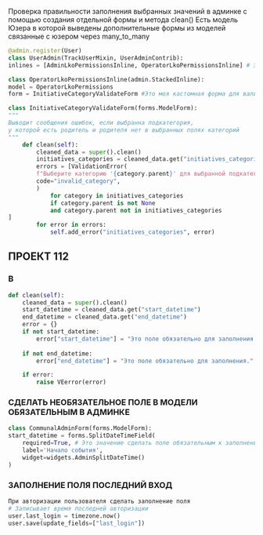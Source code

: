 Проверка правильности заполнения выбранных значений в админке с помощью создания отдельной формы и метода clean()
Есть модель Юзера в которой выведены дополнительные формы из моделей связанные с юзером через many_to_many
```python
@admin.register(User)
class UserAdmin(TrackUserMixin, UserAdminContrib):
inlines = [AdminLkoPermissionsInline, OperatorLkoPermissionsInline] # Это дополнительные поля для отображения в админке. По сути поля из связанных моделей
```

```python
class OperatorLkoPermissionsInline(admin.StackedInline):
model = OperatorLkoPermissions
form = InitiativeCategoryValidateForm #Это моя кастомная форма для валидации
```

```python
class InitiativeCategoryValidateForm(forms.ModelForm):
"""
Выводит сообщения ошибок, если выбранна подкатегория,
у которой есть родитель и родителя нет в выбранных полях категорий
"""
	def clean(self):
		cleaned_data = super().clean()
		initiatives_categories = cleaned_data.get("initiatives_categories", [])
		errors = [ValidationError(
		f"Выберите категорию '{category.parent}' для выбранной подкатегории '{category}' в разделе 'Категория для инициатив'",
		code="invalid_category",
		)
			for category in initiatives_categories
			if category.parent is not None
			and category.parent not in initiatives_categories
]
		for error in errors:
			self.add_error("initiatives_categories", error)
```


## ПРОЕКТ 112
### В
```python
def clean(self):
	cleaned_data = super().clean()
	start_datetime = cleaned_data.get("start_datetime")
	end_datetime = cleaned_data.get("end_datetime")
	error = {}
	if not start_datetime:
		error["start_datetime"] = "Это поле обязательно для заполнения."
		
	if not end_datetime:
		error["end_datetime"] = "Это поле обязательно для заполнения."

	if error:
		raise VEerror(error)
```

### СДЕЛАТЬ НЕОБЯЗАТЕЛЬНОЕ ПОЛЕ В МОДЕЛИ ОБЯЗАТЕЛЬНЫМ В АДМИНКЕ
```python
class CommunalAdminForm(forms.ModelForm):
start_datetime = forms.SplitDateTimeField(
	required=True, # Это значение сделать поле обязательным к заполнению и сделает проверку заполнения
	label='Начало события',
	widget=widgets.AdminSplitDateTime()
)
```



### ЗАПОЛНЕНИЕ ПОЛЯ ПОСЛЕДНИЙ ВХОД
```python
При авторизации пользователя сделать заполнение поля
# Записывает время последней авторизации
user.last_login = timezone.now()
user.save(update_fields=["last_login"])
```